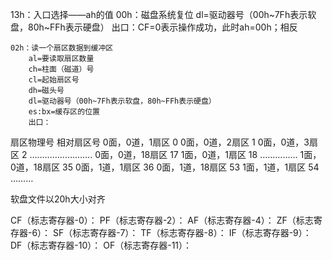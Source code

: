 13h：入口选择——ah的值
  00h：磁盘系统复位
		dl=驱动器号（00h~7Fh表示软盘，80h~FFh表示硬盘）
		出口：CF=0表示操作成功，此时ah=00h；相反
		
	02h：读一个扇区数据到缓冲区
		al=要读取扇区数量
		ch=柱面（磁道）号
		cl=起始扇区号
		dh=磁头号
		dl=驱动器号（00h~7Fh表示软盘，80h~FFh表示硬盘）
		es:bx=缓存区的位置
		出口：




扇区物理号               相对扇区号 
0面，0道，1扇区             0 
0面，0道，2扇区             1 
0面，0道，3扇区             2 
……………………. 
0面，0道，18扇区           17 
1面，0道，1扇区            18 
……………
1面，0道，18扇区           35 
0面，1道，1扇区            36 
0面，1道，18扇区           53 
1面，1道，1扇区            54 
………


软盘文件以20h大小对齐






CF（标志寄存器-0）：
PF（标志寄存器-2）：
AF（标志寄存器-4）：
ZF（标志寄存器-6）：
SF（标志寄存器-7）：
TF（标志寄存器-8）：
IF（标志寄存器-9）：
DF（标志寄存器-10）：
OF（标志寄存器-11）：
